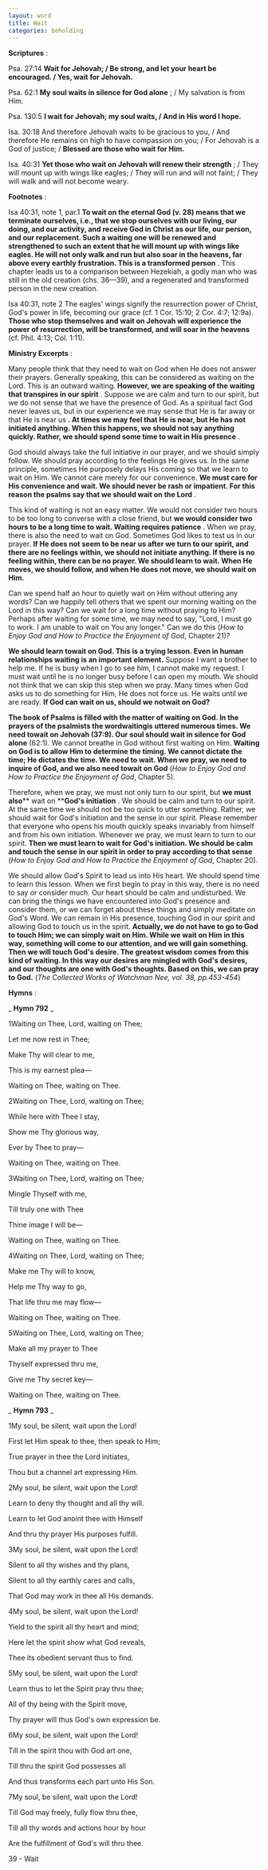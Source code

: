 ```yaml
---
layout: word
title: Wait
categories: beholding
---
```


**Scriptures** :

Psa. 27:14 **Wait for Jehovah; / Be strong, and let your heart be encouraged. / Yes, wait for Jehovah.**

Psa. 62:1 **My soul waits in silence for God alone** ; / My salvation is from Him.

Psa. 130:5 **I wait for Jehovah; my soul waits, / And in His word I hope.**

Isa. 30:18 And therefore Jehovah waits to be gracious to you, / And therefore He remains on high to have compassion on you; / For Jehovah is a God of justice; / **Blessed are those who wait for Him.**

Isa. 40:31 **Yet those who wait on Jehovah will renew their strength** ; / They will mount up with wings like eagles; / They will run and will not faint; / They will walk and will not become weary.

**Footnotes** :

Isa 40:31, note 1, par.1 **To wait on the eternal God (v. 28) means that we terminate ourselves, i.e., that we stop ourselves with our living, our doing, and our activity, and receive God in Christ as our life, our person, and our replacement. Such a waiting one will be renewed and strengthened to such an extent that he will mount up with wings like eagles. He will not only walk and run but also soar in the heavens, far above every earthly frustration. This is a transformed person** . This chapter leads us to a comparison between Hezekiah, a godly man who was still in the old creation (chs. 36—39), and a regenerated and transformed person in the new creation.

Isa 40:31, note 2 The eagles' wings signify the resurrection power of Christ, God's power in life, becoming our grace (cf. 1 Cor. 15:10; 2 Cor. 4:7; 12:9a). **Those who stop themselves and wait on Jehovah will experience the power of resurrection, will be transformed, and will soar in the heavens** (cf. Phil. 4:13; Col. 1:11).

**Ministry Excerpts** :

Many people think that they need to wait on God when He does not answer their prayers. Generally speaking, this can be considered as waiting on the Lord. This is an outward waiting. **However, we are speaking of the waiting that transpires in our spirit** . Suppose we are calm and turn to our spirit, but we do not sense that we have the presence of God. As a spiritual fact God never leaves us, but in our experience we may sense that He is far away or that He is near us **. At times we may feel that He is near, but He has not initiated anything. When this happens, we should not say anything quickly. Rather, we should spend some time to wait in His presence** .

God should always take the full initiative in our prayer, and we should simply follow. We should pray according to the feelings He gives us. In the same principle, sometimes He purposely delays His coming so that we learn to wait on Him. We cannot care merely for our convenience. **We must care for His convenience and wait. We should never be rash or impatient. For this reason the psalms say that we should wait on the Lord** .

This kind of waiting is not an easy matter. We would not consider two hours to be too long to converse with a close friend, but **we would consider two hours to be a long time to wait. Waiting requires patience** . When we pray, there is also the need to wait on God. Sometimes God likes to test us in our prayer. **If He does not seem to be near us after we turn to our spirit, and there are no feelings within, we should not initiate anything. If there is no feeling within, there can be no prayer. We should learn to wait. When He moves, we should follow, and when He does not move, we should wait on Him.**

Can we spend half an hour to quietly wait on Him without uttering any words? Can we happily tell others that we spent our morning waiting on the Lord in this way? Can we wait for a long time without praying to Him? Perhaps after waiting for some time, we may need to say, "Lord, I must go to work. I am unable to wait on You any longer." Can we do this (_How to Enjoy God and How to Practice the Enjoyment of God_, Chapter 21)?

**We should learn towait on God. This is a trying lesson. Even in human relationships waiting is an important element.** Suppose I want a brother to help me. If he is busy when I go to see him, I cannot make my request. I must wait until he is no longer busy before I can open my mouth. We should not think that we can skip this step when we pray. Many times when God asks us to do something for Him, He does not force us. He waits until we are ready. **If God can wait on us, should we notwait on God?**

**The book of Psalms is filled with the matter of waiting on God. In the prayers of the psalmists the wordwaitingis uttered numerous times. We need towait on Jehovah (37:9). Our soul should wait in silence for God alone** (62:1). We cannot breathe in God without first waiting on Him. **Waiting on God is to allow Him to determine the timing. We cannot dictate the time; He dictates the time. We need to wait. When we pray, we need to inquire of God, and we also need towait on God** (_How to Enjoy God and How to Practice the Enjoyment of God_, Chapter 5).

Therefore, when we pray, we must not only turn to our spirit, but **we must also**** wait on ****God's initiation** . We should be calm and turn to our spirit. At the same time we should not be too quick to utter something. Rather, we should wait for God's initiation and the sense in our spirit. Please remember that everyone who opens his mouth quickly speaks invariably from himself and from his own initiation. Whenever we pray, we must learn to turn to our spirit. **Then we must learn to wait for God's initiation. We should be calm and touch the sense in our spirit in order to pray according to that sense** (_How to Enjoy God and How to Practice the Enjoyment of God_, Chapter 20).

We should allow God's Spirit to lead us into His heart. We should spend time to learn this lesson. When we first begin to pray in this way, there is no need to say or consider much. Our heart should be calm and undisturbed. We can bring the things we have encountered into God's presence and consider them, or we can forget about these things and simply meditate on God's Word. We can remain in His presence, touching God in our spirit and allowing God to touch us in the spirit. **Actually, we do not have to go to God to touch Him; we can simply wait on Him. While we wait on Him in this way, something will come to our attention, and we will gain something. Then we will touch God's desire. The greatest wisdom comes from this kind of waiting. In this way our desires are mingled with God's desires, and our thoughts are one with God's thoughts. Based on this, we can pray to God.** (_The Collected Works of Watchman Nee, vol. 38, pp.453-454_)

**Hymns** :

_ **Hymn 792** _

1Waiting on Thee, Lord, waiting on Thee;

Let me now rest in Thee;

Make Thy will clear to me,

This is my earnest plea—

Waiting on Thee, waiting on Thee.

2Waiting on Thee, Lord, waiting on Thee;

While here with Thee I stay,

Show me Thy glorious way,

Ever by Thee to pray—

Waiting on Thee, waiting on Thee.

3Waiting on Thee, Lord, waiting on Thee;

Mingle Thyself with me,

Till truly one with Thee

Thine image I will be—

Waiting on Thee, waiting on Thee.

4Waiting on Thee, Lord, waiting on Thee;

Make me Thy will to know,

Help me Thy way to go,

That life thru me may flow—

Waiting on Thee, waiting on Thee.

5Waiting on Thee, Lord, waiting on Thee;

Make all my prayer to Thee

Thyself expressed thru me,

Give me Thy secret key—

Waiting on Thee, waiting on Thee.

_ **Hymn 793** _

1My soul, be silent, wait upon the Lord!

First let Him speak to thee, then speak to Him;

True prayer in thee the Lord initiates,

Thou but a channel art expressing Him.

2My soul, be silent, wait upon the Lord!

Learn to deny thy thought and all thy will.

Learn to let God anoint thee with Himself

And thru thy prayer His purposes fulfill.

3My soul, be silent, wait upon the Lord!

Silent to all thy wishes and thy plans,

Silent to all thy earthly cares and calls,

That God may work in thee all His demands.

4My soul, be silent, wait upon the Lord!

Yield to the spirit all thy heart and mind;

Here let the spirit show what God reveals,

Thee its obedient servant thus to find.

5My soul, be silent, wait upon the Lord!

Learn thus to let the Spirit pray thru thee;

All of thy being with the Spirit move,

Thy prayer will thus God's own expression be.

6My soul, be silent, wait upon the Lord!

Till in the spirit thou with God art one,

Till thru the spirit God possesses all

And thus transforms each part unto His Son.

7My soul, be silent, wait upon the Lord!

Till God may freely, fully flow thru thee,

Till all thy words and actions hour by hour

Are the fulfillment of God's will thru thee.

39 - Wait
